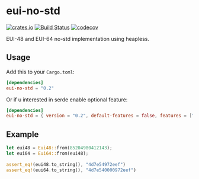 eui-no-std 
============
[![crates.io](https://img.shields.io/crates/v/eui-no-std.svg)](https://crates.io/crates/eui-no-std)
[![Build Status](https://travis-ci.org/vagola/eui-no-std.svg?branch=master)](https://travis-ci.org/vagola/eui-no-std)
[![codecov](https://codecov.io/gh/vagola/eui-no-std/branch/master/graph/badge.svg)](https://codecov.io/gh/vagola/eui-no-std)

EUI-48 and EUI-64 no-std implementation using heapless. 

## Usage

Add this to your `Cargo.toml`:

```toml
[dependencies]
eui-no-std = "0.2"
```

Or if u interested in serde enable optional feature:

```toml
[dependencies]
eui-no-std = { version = "0.2", default-features = false, features = ["serde"] }
```

## Example

```rust
let eui48 = Eui48::from(85204980412143);
let eui64 = Eui64::from(eui48);
    
assert_eq!(eui48.to_string(), "4d7e54972eef")
assert_eq!(eui64.to_string(), "4d7e540000972eef")
```
